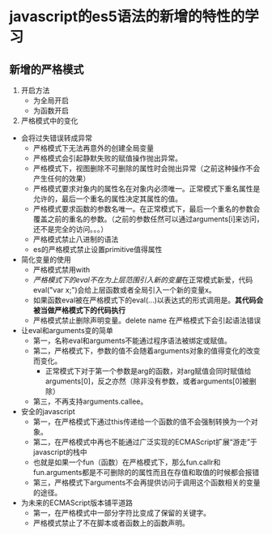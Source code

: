 # javascript的es5语法的新增的特性的学习

## 新增的严格模式
1. 开启方法
    - 为全局开启
    - 为函数开启
2. 严格模式中的变化

- 会将过失错误转成异常
    + 严格模式下无法再意外的创建全局变量
    + 严格模式会引起静默失败的赋值操作抛出异常。
    + 严格模式下，视图删除不可删除的属性时会抛出异常（之前这种操作不会产生任何的效果）
    + 严格模式要求对象内的属性名在对象内必须唯一。正常模式下重名属性是允许的，最后一个重名的属性决定其属性的值。
    + 严格模式要求函数的参数名唯一。在正常模式下，最后一个重名的参数会覆盖之前的重名的参数。（之前的参数任然可以通过arguments[i]来访问，还不是完全的访问。。。）
    + 严格模式禁止八进制的语法
    + es的严格模式禁止设置primitive值得属性
- 简化变量的使用
    + 严格模式禁用with
    +   *严格模式下的eval不在为上层范围引入新的变量*在正常模式新爱，代码eval("var x;")会给上层函数或者全局引入一个新的变量x。
    * 如果函数eval被在严格模式下的eval(...)以表达式的形式调用是。**其代码会被当做严格模式下的代码执行**
    + 严格模式禁止删除声明变量。delete name 在严格模式下会引起语法错误
- 让eval和arguments变的简单
    + 第一，名称eval和arguments不能通过程序语法被绑定或赋值。
    + 第二，严格模式下，参数的值不会随着arguments对象的值得变化的改变而变化。
        * 正常模式下对于第一个参数是arg的函数，对arg赋值会同时赋值给arguments[0]，反之亦然（除非没有参数，或者arguments[0]被删除）
    + 第三，不再支持arguments.callee。
- 安全的javascript
    + 第一，在严格模式下通过this传递给一个函数的值不会强制转换为一个对象。
    + 第二，在严格模式中再也不能通过广泛实现的ECMAScript扩展“游走”于javascript的栈中
    * 也就是如果一个fun（函数）在严格模式下，那么fun.callr和fun.arguments都是不可删除的的属性而且在存值和取值的时候都会报错
    + 第三，严格模式下arguments不会再提供访问于调用这个函数相关的变量的途径。
- 为未来的ECMAScript版本铺平道路
    + 第一，在严格模式中一部分字符比变成了保留的关键字。
    + 严格模式禁止了不在脚本或者函数上的函数声明。